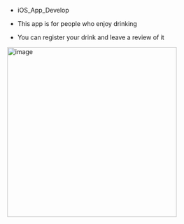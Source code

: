 - iOS_App_Develop

- This app is for people who enjoy drinking
- You can register your drink and leave a review of it

<img width="387" alt="image" src="https://user-images.githubusercontent.com/71820857/233356608-28a0c152-0989-4993-bb35-d209bb601d1c.png">
